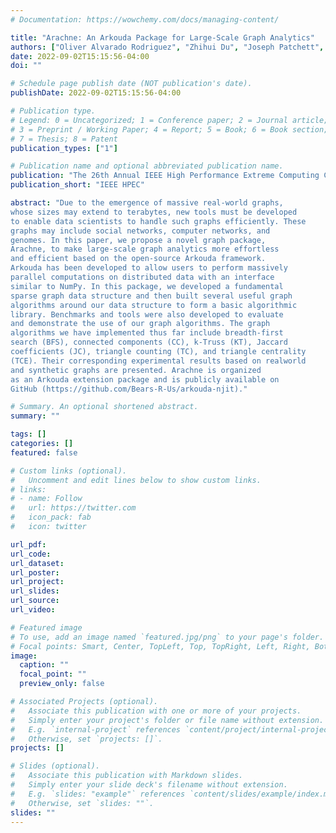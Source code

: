 ```yaml
---
# Documentation: https://wowchemy.com/docs/managing-content/

title: "Arachne: An Arkouda Package for Large-Scale Graph Analytics"
authors: ["Oliver Alvarado Rodriguez", "Zhihui Du", "Joseph Patchett", "Fuhuan Li", "David Bader"]
date: 2022-09-02T15:15:56-04:00
doi: ""

# Schedule page publish date (NOT publication's date).
publishDate: 2022-09-02T15:15:56-04:00

# Publication type.
# Legend: 0 = Uncategorized; 1 = Conference paper; 2 = Journal article;
# 3 = Preprint / Working Paper; 4 = Report; 5 = Book; 6 = Book section;
# 7 = Thesis; 8 = Patent
publication_types: ["1"]

# Publication name and optional abbreviated publication name.
publication: "The 26th Annual IEEE High Performance Extreme Computing Conference"
publication_short: "IEEE HPEC"

abstract: "Due to the emergence of massive real-world graphs,
whose sizes may extend to terabytes, new tools must be developed
to enable data scientists to handle such graphs efficiently. These
graphs may include social networks, computer networks, and
genomes. In this paper, we propose a novel graph package,
Arachne, to make large-scale graph analytics more effortless
and efficient based on the open-source Arkouda framework.
Arkouda has been developed to allow users to perform massively
parallel computations on distributed data with an interface
similar to NumPy. In this package, we developed a fundamental
sparse graph data structure and then built several useful graph
algorithms around our data structure to form a basic algorithmic
library. Benchmarks and tools were also developed to evaluate
and demonstrate the use of our graph algorithms. The graph
algorithms we have implemented thus far include breadth-first
search (BFS), connected components (CC), k-Truss (KT), Jaccard
coefficients (JC), triangle counting (TC), and triangle centrality
(TCE). Their corresponding experimental results based on realworld
and synthetic graphs are presented. Arachne is organized
as an Arkouda extension package and is publicly available on
GitHub (https://github.com/Bears-R-Us/arkouda-njit)."

# Summary. An optional shortened abstract.
summary: ""

tags: []
categories: []
featured: false

# Custom links (optional).
#   Uncomment and edit lines below to show custom links.
# links:
# - name: Follow
#   url: https://twitter.com
#   icon_pack: fab
#   icon: twitter

url_pdf:
url_code:
url_dataset:
url_poster:
url_project:
url_slides:
url_source:
url_video:

# Featured image
# To use, add an image named `featured.jpg/png` to your page's folder. 
# Focal points: Smart, Center, TopLeft, Top, TopRight, Left, Right, BottomLeft, Bottom, BottomRight.
image:
  caption: ""
  focal_point: ""
  preview_only: false

# Associated Projects (optional).
#   Associate this publication with one or more of your projects.
#   Simply enter your project's folder or file name without extension.
#   E.g. `internal-project` references `content/project/internal-project/index.md`.
#   Otherwise, set `projects: []`.
projects: []

# Slides (optional).
#   Associate this publication with Markdown slides.
#   Simply enter your slide deck's filename without extension.
#   E.g. `slides: "example"` references `content/slides/example/index.md`.
#   Otherwise, set `slides: ""`.
slides: ""
---
```


